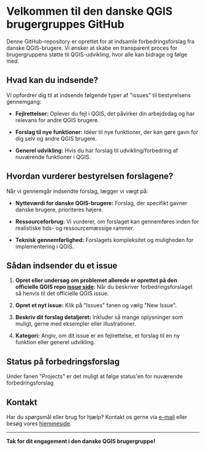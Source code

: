 # Velkommen til den danske QGIS brugergruppes GitHub

Denne GitHub-repository er oprettet for at indsamle forbedringsforslag fra danske QGIS-brugere. Vi ønsker at skabe en transparent proces for brugergruppens støtte til QGIS-udvikling, hvor alle kan bidrage og følge med.

## Hvad kan du indsende?

Vi opfordrer dig til at indsende følgende typer af "issues" til bestyrelsens gennemgang:

- **Fejlrettelser:** Oplever du fejl i QGIS, det påvirker din arbejdsdag og har relevans for andre QGIS brugere.

- **Forslag til nye funktioner:** Idéer til nye funktioner, der kan gøre gavn for dig selv og andre QGIS brugere.

- **Generel udvikling:** Hvis du har forslag til udvikling/forbedring af nuværende funktioner i QGIS.

## Hvordan vurderer bestyrelsen forslagene?

Når vi gennemgår indsendte forslag, lægger vi vægt på:

- **Nytteværdi for danske QGIS-brugere:** Forslag, der specifikt gavner danske brugere, prioriteres højere.

- **Ressourceforbrug:** Vi vurderer, om forslaget kan gennemføres inden for realistiske tids- og ressourcemæssige rammer.

- **Teknisk gennemførlighed:** Forslagets kompleksitet og muligheden for implementering i QGIS.

## Sådan indsender du et issue
1. **Opret eller undersøg om problemet allerede er oprettet på den officielle QGIS repo [issue side](https://github.com/qgis/QGIS/issues):** Når du beskriver forbedringsforslaget så henvis til det officielle QGIS issue.

2. **Opret et nyt issue:** Klik på "Issues" fanen og vælg "New Issue".

3. **Beskriv dit forslag detaljeret:** Inkluder så mange oplysninger som muligt, gerne med eksempler eller illustrationer.

4. **Kategori:** Angiv, om dit issue er en fejlrettelse, et forslag til en ny funktion eller generel udvikling.

## Status på forbedringsforslag
Under fanen "Projects" er det muligt at følge status'en for nuværende forbedringsforslag

## Kontakt

Har du spørgsmål eller brug for hjælp? Kontakt os gerne via [e-mail](mailto:kontakt@qgis.dk) eller besøg vores [hjemmeside](https://www.qgis.dk).

---

**Tak for dit engagement i den danske QGIS brugergruppe!**
